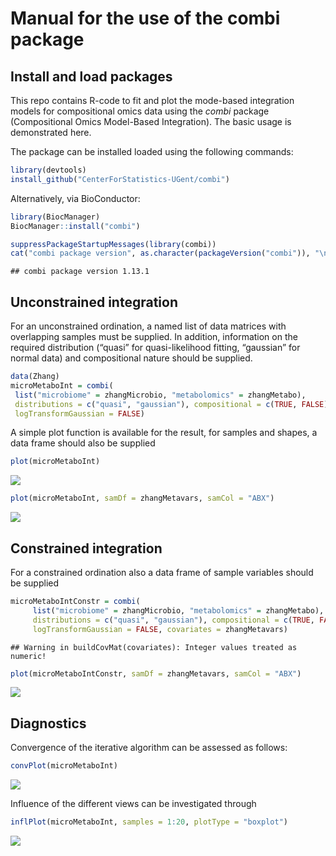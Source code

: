 
# Manual for the use of the combi package

## Install and load packages

This repo contains R-code to fit and plot the mode-based integration
models for compositional omics data using the *combi* package
(Compositional Omics Model-Based Integration). The basic usage is
demonstrated here.

The package can be installed loaded using the following commands:

``` r
library(devtools)
install_github("CenterForStatistics-UGent/combi")
```

Alternatively, via BioConductor:

``` r
library(BiocManager)
BiocManager::install("combi")
```

``` r
suppressPackageStartupMessages(library(combi))
cat("combi package version", as.character(packageVersion("combi")), "\n")
```

    ## combi package version 1.13.1

## Unconstrained integration

For an unconstrained ordination, a named list of data matrices with
overlapping samples must be supplied. In addition, information on the
required distribution (“quasi” for quasi-likelihood fitting, “gaussian”
for normal data) and compositional nature should be supplied.

``` r
data(Zhang)
microMetaboInt = combi(
 list("microbiome" = zhangMicrobio, "metabolomics" = zhangMetabo),
 distributions = c("quasi", "gaussian"), compositional = c(TRUE, FALSE),
 logTransformGaussian = FALSE)
```

A simple plot function is available for the result, for samples and
shapes, a data frame should also be supplied

``` r
plot(microMetaboInt)
```

![](README_files/figure-gfm/simplePlot-1.png)<!-- -->

``` r
plot(microMetaboInt, samDf = zhangMetavars, samCol = "ABX")
```

![](README_files/figure-gfm/colourPlot-1.png)<!-- -->

## Constrained integration

For a constrained ordination also a data frame of sample variables
should be supplied

``` r
microMetaboIntConstr = combi(
     list("microbiome" = zhangMicrobio, "metabolomics" = zhangMetabo),
     distributions = c("quasi", "gaussian"), compositional = c(TRUE, FALSE),
     logTransformGaussian = FALSE, covariates = zhangMetavars)
```

    ## Warning in buildCovMat(covariates): Integer values treated as numeric!

``` r
plot(microMetaboIntConstr, samDf = zhangMetavars, samCol = "ABX")
```

![](README_files/figure-gfm/colourPlotConstr-1.png)<!-- -->

## Diagnostics

Convergence of the iterative algorithm can be assessed as follows:

``` r
convPlot(microMetaboInt)
```

![](README_files/figure-gfm/convPlot-1.png)<!-- -->

Influence of the different views can be investigated through

``` r
inflPlot(microMetaboInt, samples = 1:20, plotType = "boxplot")
```

![](README_files/figure-gfm/inflPlot-1.png)<!-- -->

